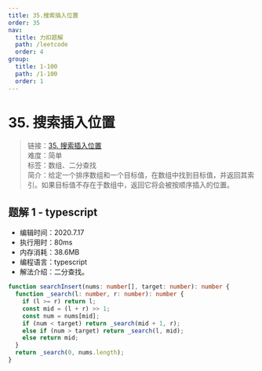 ```yaml
---
title: 35.搜索插入位置
order: 35
nav:
  title: 力扣题解
  path: /leetcode
  order: 4
group:
  title: 1-100
  path: /1-100
  order: 1
---
```


# 35. 搜索插入位置

> 链接：[35. 搜索插入位置](https://leetcode-cn.com/problems/search-insert-position/)  
> 难度：简单  
> 标签：数组、二分查找  
> 简介：给定一个排序数组和一个目标值，在数组中找到目标值，并返回其索引。如果目标值不存在于数组中，返回它将会被按顺序插入的位置。

## 题解 1 - typescript

- 编辑时间：2020.7.17
- 执行用时：80ms
- 内存消耗：38.6MB
- 编程语言：typescript
- 解法介绍：二分查找。

```typescript
function searchInsert(nums: number[], target: number): number {
  function _search(l: number, r: number): number {
    if (l >= r) return l;
    const mid = (l + r) >> 1;
    const num = nums[mid];
    if (num < target) return _search(mid + 1, r);
    else if (num > target) return _search(l, mid);
    else return mid;
  }
  return _search(0, nums.length);
}
```
